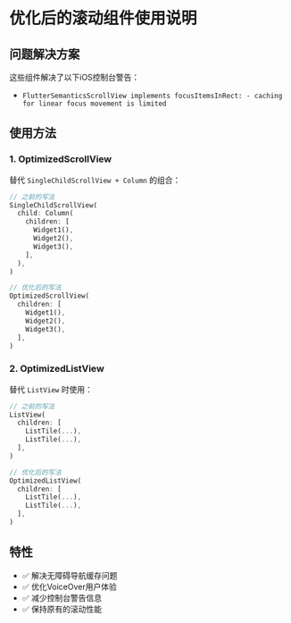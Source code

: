 # 优化后的滚动组件使用说明

## 问题解决方案

这些组件解决了以下iOS控制台警告：
- `FlutterSemanticsScrollView implements focusItemsInRect: - caching for linear focus movement is limited`

## 使用方法

### 1. OptimizedScrollView

替代 `SingleChildScrollView + Column` 的组合：

```dart
// 之前的写法
SingleChildScrollView(
  child: Column(
    children: [
      Widget1(),
      Widget2(),
      Widget3(),
    ],
  ),
)

// 优化后的写法
OptimizedScrollView(
  children: [
    Widget1(),
    Widget2(), 
    Widget3(),
  ],
)
```

### 2. OptimizedListView

替代 `ListView` 时使用：

```dart
// 之前的写法
ListView(
  children: [
    ListTile(...),
    ListTile(...),
  ],
)

// 优化后的写法
OptimizedListView(
  children: [
    ListTile(...),
    ListTile(...),
  ],
)
```

## 特性

- ✅ 解决无障碍导航缓存问题
- ✅ 优化VoiceOver用户体验
- ✅ 减少控制台警告信息
- ✅ 保持原有的滚动性能